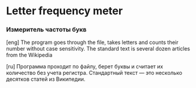 # Letter frequency meter
### Измеритель частоты букв
[eng] The program goes through the file, takes letters and counts their number without case sensitivity. The standard text is several dozen articles from the Wikipedia

[ru] Программа проходит по файлу, берет буквы и считает их количество без учета регистра. Стандартный текст — это несколько десятков статей из Википедии.
